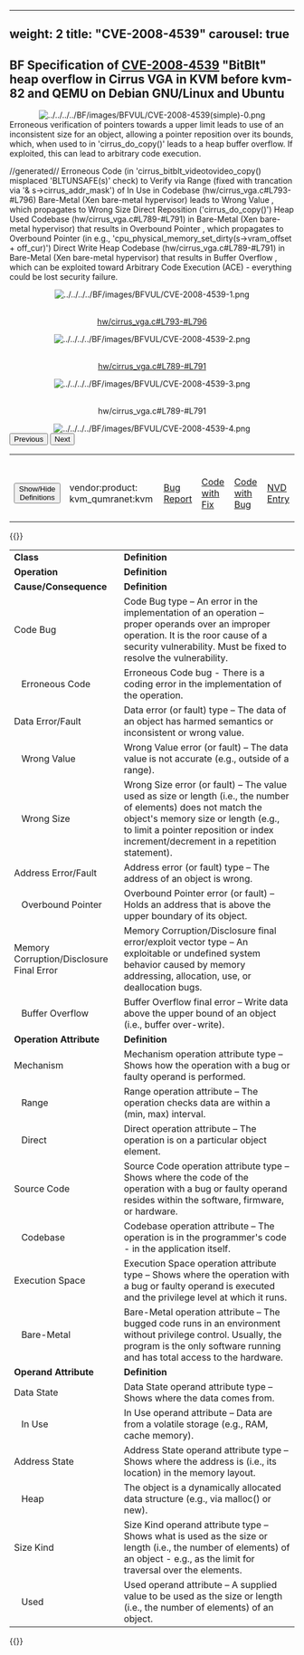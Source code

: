 ﻿
---
weight: 2
title: "CVE-2008-4539"
carousel: true
---

<script async="" src="https://www.googletagmanager.com/gtag/js?id=G-PJ364XPP9F">
</script>
<script>
	window.dataLayer = window.dataLayer || [];
	function gtag(){dataLayer.push(arguments);}
	gtag('js', new Date());
	gtag('config', 'G-PJ364XPP9F');
</script>


## BF Specification of [CVE-2008-4539](https://cve.mitre.org/cgi-bin/cvename.cgi?name=CVE-2008-4539) "BitBlt" heap overflow in Cirrus VGA in KVM before kvm-82 and QEMU on Debian GNU/Linux and Ubuntu

<div>
<div class="row">
<div class="col-5">
<div>
<div style="text-align:center">
<img src="../../../../BF/images/BFVUL/CVE-2008-4539(simple)-0.png" alt="../../../../BF/images/BFVUL/CVE-2008-4539(simple)-0.png"/> 
		</div>
</div>

</div>
<div class="col">
<div class="row">
<div >
Erroneous verification of pointers towards a upper limit leads to use of an inconsistent size for an object, allowing a pointer reposition over its bounds, which, when used to in 'cirrus_do_copy()' leads to  a heap buffer overflow. If exploited, this can lead to arbitrary code execution.

//generated//
Erroneous Code (in 'cirrus_bitblt_videotovideo_copy()  misplaced 'BLTUNSAFE(s)' check) to Verify  via Range (fixed with trancation via 
'& s->cirrus_addr_mask') of In Use in Codebase (hw/cirrus_vga.c#L793-#L796) Bare-Metal (Xen bare-metal hypervisor) leads to Wrong Value 
, which propagates to Wrong Size Direct Reposition ('cirrus_do_copy()') Heap Used Codebase (hw/cirrus_vga.c#L789-#L791) in Bare-Metal (Xen bare-metal hypervisor)  that results in Overbound Pointer 
, which propagates to Overbound Pointer (in e.g., 'cpu_physical_memory_set_dirty(s->vram_offset + off_cur)') Direct Write Heap Codebase (hw/cirrus_vga.c#L789-#L791) in Bare-Metal (Xen bare-metal hypervisor)  that results in Buffer Overflow 
, which can be exploited toward Arbitrary Code Execution (ACE) - everything could be lost security failure.
</div>
</div>

<div class ="row">
<div>
<div id="carouselControls" class="carousel slide" data-interval="false" data-wrap="false">
<div class="carousel-inner">

<div class="carousel-item active" style="text-align:center">
				
<img src="../../../../BF/images/BFVUL/CVE-2008-4539-1.png" alt="../../../../BF/images/BFVUL/CVE-2008-4539-1.png"/> 
<td>

<br/>[hw/cirrus_vga.c#L793-#L796](https://github.com/rarnu/QEMU-s5l89xx-port/commit/65d35a09979e63541afc5bfc595b9f1b1b4ae069#diff-770cc4137e9afc7b8f2d3f16028c920ae2e674106ee89824871643bfa58f777dL793-L796)
</td>
			
</div>
			
<div class="carousel-item" style="text-align:center">
				
<img src="../../../../BF/images/BFVUL/CVE-2008-4539-2.png" alt="../../../../BF/images/BFVUL/CVE-2008-4539-2.png"/> 
<td>

<br/>[hw/cirrus_vga.c#L789-#L791](https://github.com/rarnu/QEMU-s5l89xx-port/commit/65d35a09979e63541afc5bfc595b9f1b1b4ae069#diff-770cc4137e9afc7b8f2d3f16028c920ae2e674106ee89824871643bfa58f777dL789-L791)
</td>
			
</div>
			
<div class="carousel-item" style="text-align:center">
				
<img src="../../../../BF/images/BFVUL/CVE-2008-4539-3.png" alt="../../../../BF/images/BFVUL/CVE-2008-4539-3.png"/> 
<td>

<br/>hw/cirrus_vga.c#L789-#L791
</td>
			
</div>
			
<div class="carousel-item" style="text-align:center">
				
<img src="../../../../BF/images/BFVUL/CVE-2008-4539-4.png" alt="../../../../BF/images/BFVUL/CVE-2008-4539-4.png"/> 
</div>
			
</div>
<button class="carousel-control-prev" type="button" data-bs-target="#carouselControls" data-bs-slide="prev">
<span class="carousel-control-prev-icon" aria-hidden="true"></span>
<span class="visually-hidden">Previous</span>
</button>
<button class="carousel-control-next" type="button" data-bs-target="#carouselControls" data-bs-slide="next">
<span class="carousel-control-next-icon" aria-hidden="true"></span>
<span class="visually-hidden">Next</span>
</button>
</div>
</div>
</div>
</div>
</div>
</div>

<table>
<tr>
<td>

<br/><button class="btn btn-secondary" type="button" data-bs-toggle="collapse" data-bs-target="#collapseTable" aria-expanded="false" aria-controls="collapseTable">Show/Hide Definitions</button>
</td><td>

<br/>vendor:product: kvm_qumranet:kvm
</td><td>

<br/>[Bug Report](https://lists.opensuse.org/archives/list/security-announce@lists.opensuse.org/message/ENXASFOHHZPEN3NUWWAZB5OPW6E57347/)
</td><td>

<br/>[Code with Fix](https://github.com/rarnu/QEMU-s5l89xx-port/commit/65d35a09979e63541afc5bfc595b9f1b1b4ae069)
</td><td>

<br/>[Code with Bug](https://github.com/rarnu/QEMU-s5l89xx-port/tree/6d17c604c0fb35dd7d02b60dd99ce882264e68e5/hw/cirrus_vga.c#L793-#L796)
</td><td>

<br/>[NVD Entry](https://nvd.nist.gov/vuln/detail/CVE-2008-4539)
</td>
</tr>
</table>

{{<rawhtml>}}
<div class="collapse" id="collapseTable">
<table>
		<tr>
		<td>
				<strong>Class</strong>
			</td>
	<td>
				<strong>Definition</strong>
			</td>
	</tr>
	<tr>
		<td>
				<strong>Operation</strong>
			</td>
	<td>
				<strong>Definition</strong>
			</td>
	</tr>
	<tr>
		<td>
				<strong>Cause/Consequence</strong>
			</td>
	<td>
				<strong>Definition</strong>
			</td>
	</tr>
	<tr>
		<td>Code Bug</td>
	<td>Code Bug type – An error in the implementation of an operation – proper operands over an improper operation. It is the roor cause of a security vulnerability. Must be fixed to resolve the vulnerability.</td>
	</tr>
	<tr>
		<td>   Erroneous Code</td>
	<td>Erroneous Code bug - There is a coding error in the implementation of the operation.</td>
	</tr>
	<tr>
		<td>Data Error/Fault</td>
	<td>Data error (or fault) type – The data of an object has harmed semantics or inconsistent or wrong value.</td>
	</tr>
	<tr>
		<td>   Wrong Value</td>
	<td>Wrong Value error (or fault) – The data value is not accurate (e.g., outside of a range).</td>
	</tr>
	<tr>
		<td>   Wrong Size</td>
	<td>Wrong Size error (or fault) – The value used as size or length (i.e., the number of elements) does not match the object's memory size or length (e.g., to limit a pointer reposition or index increment/decrement in a repetition statement).</td>
	</tr>
	<tr>
		<td>Address Error/Fault</td>
	<td>Address error (or fault) type – The address of an object is wrong.</td>
	</tr>
	<tr>
		<td>   Overbound Pointer</td>
	<td>Overbound Pointer error (or fault) – Holds an address that is above the upper boundary of its object.</td>
	</tr>
	<tr>
		<td>Memory Corruption/Disclosure Final Error</td>
	<td>Memory Corruption/Disclosure final error/exploit vector type – An exploitable or undefined system behavior caused by memory addressing, allocation, use, or deallocation bugs.</td>
	</tr>
	<tr>
		<td>   Buffer Overflow</td>
	<td>Buffer Overflow final error – Write data above the upper bound of an object (i.e., buffer over-write).</td>
	</tr>
	<tr>
		<td>
				<strong>Operation Attribute</strong>
			</td>
	<td>
				<strong>Definition</strong>
			</td>
	</tr>
	<tr>
		<td>Mechanism</td>
	<td>Mechanism operation attribute type – Shows how the operation with a bug or faulty operand is performed.</td>
	</tr>
	<tr>
		<td>   Range</td>
	<td>Range operation attribute – The operation checks data are within a (min, max) interval.</td>
	</tr>
	<tr>
		<td>   Direct</td>
	<td>Direct operation attribute – The operation is on a particular object element.</td>
	</tr>
	<tr>
		<td>Source Code</td>
	<td>Source Code operation attribute type – Shows where the code of the operation with a bug or faulty operand resides within the software, firmware, or hardware.</td>
	</tr>
	<tr>
		<td>   Codebase</td>
	<td>Codebase operation attribute – The operation is in the programmer's code - in the application itself.</td>
	</tr>
	<tr>
		<td>Execution Space</td>
	<td>Execution Space operation attribute type – Shows where the operation with a bug or faulty operand is executed and the privilege level at which it runs.</td>
	</tr>
	<tr>
		<td>   Bare-Metal</td>
	<td>Bare-Metal operation attribute – The bugged code runs in an environment without privilege control. Usually, the program is the only software running and has total access to the hardware.</td>
	</tr>
	<tr>
		<td>
				<strong>Operand Attribute</strong>
			</td>
	<td>
				<strong>Definition</strong>
			</td>
	</tr>
	<tr>
		<td>Data State</td>
	<td>Data State operand attribute type – Shows where the data comes from.</td>
	</tr>
	<tr>
		<td>   In Use</td>
	<td>In Use operand attribute – Data are from a volatile storage (e.g., RAM, cache memory).</td>
	</tr>
	<tr>
		<td>Address State</td>
	<td>Address State operand attribute type – Shows where the address is (i.e., its location) in the memory layout.</td>
	</tr>
	<tr>
		<td>   Heap</td>
	<td>The object is a dynamically allocated data structure (e.g., via malloc() or new).</td>
	</tr>
	<tr>
		<td>Size Kind</td>
	<td>Size Kind operand attribute type – Shows what is used as the size or length (i.e., the number of elements) of an object - e.g., as the limit for traversal over the elements.</td>
	</tr>
	<tr>
		<td>   Used</td>
	<td>Used operand attribute – A supplied value to be used as the size or length (i.e., the number of elements) of an object.</td>
	</tr>
	
</table>
</div>
{{</rawhtml>}}
	
